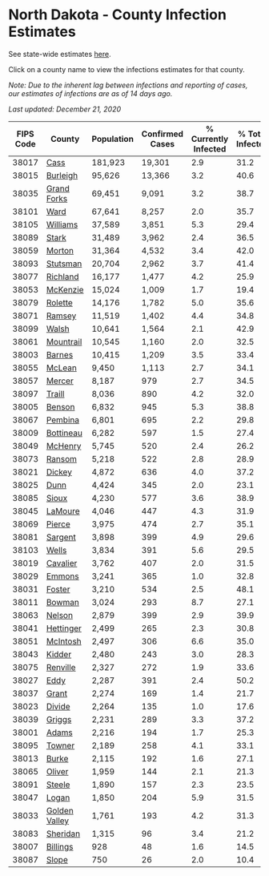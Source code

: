 # North Dakota - County Infection Estimates

See state-wide estimates [here](/infections/us-nd).

Click on a county name to view the infections estimates for that county.

*Note: Due to the inherent lag between infections and reporting of cases, our estimates of infections are as of 14 days ago.*

*Last updated: December 21, 2020*

|   FIPS Code |                         County |   Population |   Confirmed Cases |   % Currently Infected |   % Total Infected |
|-------------|--------------------------------|--------------|-------------------|------------------------|--------------------|
|       38017 |                   [Cass](cass) |      181,923 |            19,301 |                    2.9 |               31.2 |
|       38015 |           [Burleigh](burleigh) |       95,626 |            13,366 |                    3.2 |               40.6 |
|       38035 |     [Grand Forks](grand-forks) |       69,451 |             9,091 |                    3.2 |               38.7 |
|       38101 |                   [Ward](ward) |       67,641 |             8,257 |                    2.0 |               35.7 |
|       38105 |           [Williams](williams) |       37,589 |             3,851 |                    5.3 |               29.4 |
|       38089 |                 [Stark](stark) |       31,489 |             3,962 |                    2.4 |               36.5 |
|       38059 |               [Morton](morton) |       31,364 |             4,532 |                    3.4 |               42.0 |
|       38093 |           [Stutsman](stutsman) |       20,704 |             2,962 |                    3.7 |               41.4 |
|       38077 |           [Richland](richland) |       16,177 |             1,477 |                    4.2 |               25.9 |
|       38053 |           [McKenzie](mckenzie) |       15,024 |             1,009 |                    1.7 |               19.4 |
|       38079 |             [Rolette](rolette) |       14,176 |             1,782 |                    5.0 |               35.6 |
|       38071 |               [Ramsey](ramsey) |       11,519 |             1,402 |                    4.4 |               34.8 |
|       38099 |                 [Walsh](walsh) |       10,641 |             1,564 |                    2.1 |               42.9 |
|       38061 |         [Mountrail](mountrail) |       10,545 |             1,160 |                    2.0 |               32.5 |
|       38003 |               [Barnes](barnes) |       10,415 |             1,209 |                    3.5 |               33.4 |
|       38055 |               [McLean](mclean) |        9,450 |             1,113 |                    2.7 |               34.1 |
|       38057 |               [Mercer](mercer) |        8,187 |               979 |                    2.7 |               34.5 |
|       38097 |               [Traill](traill) |        8,036 |               890 |                    4.2 |               32.0 |
|       38005 |               [Benson](benson) |        6,832 |               945 |                    5.3 |               38.8 |
|       38067 |             [Pembina](pembina) |        6,801 |               695 |                    2.2 |               29.8 |
|       38009 |         [Bottineau](bottineau) |        6,282 |               597 |                    1.5 |               27.4 |
|       38049 |             [McHenry](mchenry) |        5,745 |               520 |                    2.4 |               26.2 |
|       38073 |               [Ransom](ransom) |        5,218 |               522 |                    2.8 |               28.9 |
|       38021 |               [Dickey](dickey) |        4,872 |               636 |                    4.0 |               37.2 |
|       38025 |                   [Dunn](dunn) |        4,424 |               345 |                    2.0 |               23.1 |
|       38085 |                 [Sioux](sioux) |        4,230 |               577 |                    3.6 |               38.9 |
|       38045 |             [LaMoure](lamoure) |        4,046 |               447 |                    4.3 |               31.9 |
|       38069 |               [Pierce](pierce) |        3,975 |               474 |                    2.7 |               35.1 |
|       38081 |             [Sargent](sargent) |        3,898 |               399 |                    4.9 |               29.6 |
|       38103 |                 [Wells](wells) |        3,834 |               391 |                    5.6 |               29.5 |
|       38019 |           [Cavalier](cavalier) |        3,762 |               407 |                    2.0 |               31.5 |
|       38029 |               [Emmons](emmons) |        3,241 |               365 |                    1.0 |               32.8 |
|       38031 |               [Foster](foster) |        3,210 |               534 |                    2.5 |               48.1 |
|       38011 |               [Bowman](bowman) |        3,024 |               293 |                    8.7 |               27.1 |
|       38063 |               [Nelson](nelson) |        2,879 |               399 |                    2.9 |               39.9 |
|       38041 |         [Hettinger](hettinger) |        2,499 |               265 |                    2.3 |               30.8 |
|       38051 |           [McIntosh](mcintosh) |        2,497 |               306 |                    6.6 |               35.0 |
|       38043 |               [Kidder](kidder) |        2,480 |               243 |                    3.0 |               28.3 |
|       38075 |           [Renville](renville) |        2,327 |               272 |                    1.9 |               33.6 |
|       38027 |                   [Eddy](eddy) |        2,287 |               391 |                    2.4 |               50.2 |
|       38037 |                 [Grant](grant) |        2,274 |               169 |                    1.4 |               21.7 |
|       38023 |               [Divide](divide) |        2,264 |               135 |                    1.0 |               17.6 |
|       38039 |               [Griggs](griggs) |        2,231 |               289 |                    3.3 |               37.2 |
|       38001 |                 [Adams](adams) |        2,216 |               194 |                    1.7 |               25.3 |
|       38095 |               [Towner](towner) |        2,189 |               258 |                    4.1 |               33.1 |
|       38013 |                 [Burke](burke) |        2,115 |               192 |                    1.6 |               27.1 |
|       38065 |               [Oliver](oliver) |        1,959 |               144 |                    2.1 |               21.3 |
|       38091 |               [Steele](steele) |        1,890 |               157 |                    2.3 |               23.5 |
|       38047 |                 [Logan](logan) |        1,850 |               204 |                    5.9 |               31.5 |
|       38033 | [Golden Valley](golden-valley) |        1,761 |               193 |                    4.2 |               31.3 |
|       38083 |           [Sheridan](sheridan) |        1,315 |                96 |                    3.4 |               21.2 |
|       38007 |           [Billings](billings) |          928 |                48 |                    1.6 |               14.5 |
|       38087 |                 [Slope](slope) |          750 |                26 |                    2.0 |               10.4 |